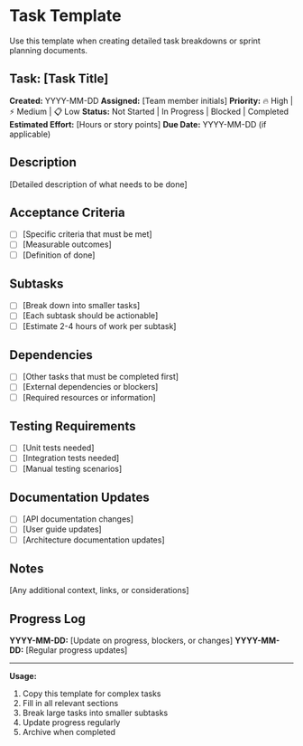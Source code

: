 # Task Template

Use this template when creating detailed task breakdowns or sprint planning documents.

## Task: [Task Title]

**Created:** YYYY-MM-DD
**Assigned:** [Team member initials]
**Priority:** 🔥 High | ⚡ Medium | 📋 Low
**Status:** Not Started | In Progress | Blocked | Completed
**Estimated Effort:** [Hours or story points]
**Due Date:** YYYY-MM-DD (if applicable)

## Description

[Detailed description of what needs to be done]

## Acceptance Criteria

- [ ] [Specific criteria that must be met]
- [ ] [Measurable outcomes]
- [ ] [Definition of done]

## Subtasks

- [ ] [Break down into smaller tasks]
- [ ] [Each subtask should be actionable]
- [ ] [Estimate 2-4 hours of work per subtask]

## Dependencies

- [ ] [Other tasks that must be completed first]
- [ ] [External dependencies or blockers]
- [ ] [Required resources or information]

## Testing Requirements

- [ ] [Unit tests needed]
- [ ] [Integration tests needed]
- [ ] [Manual testing scenarios]

## Documentation Updates

- [ ] [API documentation changes]
- [ ] [User guide updates]
- [ ] [Architecture documentation updates]

## Notes

[Any additional context, links, or considerations]

## Progress Log

**YYYY-MM-DD:** [Update on progress, blockers, or changes]
**YYYY-MM-DD:** [Regular progress updates]

---

**Usage:**
1. Copy this template for complex tasks
2. Fill in all relevant sections
3. Break large tasks into smaller subtasks
4. Update progress regularly
5. Archive when completed
